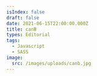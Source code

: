 ```yaml
---
isIndex: false
draft: false
date: 2021-06-15T22:00:00.000Z
title: canB
types: Editorial
tags:
  - Javascript
  - SASS
image:
  src: /images/uploads/canb.jpg
---
```


